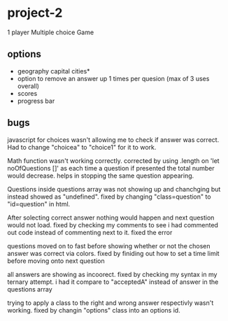 # project-2

1 player Multiple choice Game


## options

- geography capital cities*
- option to remove an answer up 1 times per quesion (max of 3 uses overall)
- scores 
- progress bar 


## bugs
javascript for choices wasn't allowing me to check if answer was correct. Had to change "choicea" to "choice1" for it to work.

Math function wasn't working correctly. corrected by using .length on 'let noOfQuestions []' as each time a question if presented the total number would decrease. helps in stopping the same question appearing.

Questions inside questions array was not showing up and chanchging but instead showed as "undefined". fixed by changing "class=question" to "id=question" in html.

After solecting correct answer nothing would happen and next question would not load. fixed by checking my comments to see i had commented out code instead of commenting next to it. fixed the error

questions moved on to fast before showing whether or not the chosen answer was correct via colors. fixed by finiding out how to set a time limit before moving onto next question

all answers are showing as incoorect. fixed by checking my syntax in my ternary attempt. i had it compare to "acceptedA" instead of answer in the questions array

trying to apply a class to the right and wrong answer respectivly wasn't working. fixed by changin "options" class into an options id.